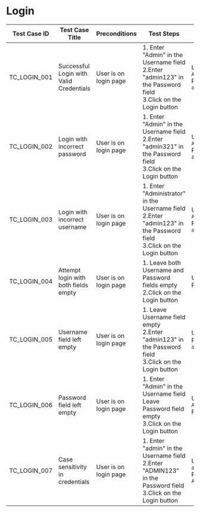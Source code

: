# Login

| Test Case ID | Test Case Title |  Preconditions | Test Steps   | Test Data | Expected Result | Priority | Severity | Comments |
|--------------|--------------|--------------|--------------|--------------|--------------|--------------|--------------|--------------|
| TC_LOGIN_001       | Successful Login with Valid Credentials         | User is on login page    | 1. Enter "Admin" in the Username field<br>2.Enter "admin123" in the Password field<br>3.Click on the Login button  | Username: `Admin`<br>Password: `admin123` | User is redirected to the dashboard |  High | Critical | - | 
| TC_LOGIN_002       | Login with incorrect password    | User is on login page    | 1. Enter "Admin" in the Username field<br>2.Enter "admin321" in the Password field<br>3.Click on the Login button | Username: `Admin`<br>Password: `admin321`| Error message "Invalid credentials" is displayed | High | High | - |
| TC_LOGIN_003       | Login with incorrect username    | User is on login page    | 1. Enter "Administrator" in the Username field<br>2.Enter "admin123" in the Password field<br>3.Click on the Login button | Username: `Administrator`<br>Password: `admin123`| Error message "Invalid credentials" is displayed | High | High | - |
| TC_LOGIN_004       | Attempt login with both fields empty    | User is on login page    | 1. Leave both Username and Password fields empty<br>2.Click on the Login button | Username: ` ` <br> Password: ` `| "Required" messages are shown below both fields | Medium | Medium | - |
| TC_LOGIN_005       |  Username field left empty    | User is on login page    | 1. Leave Username field empty<br>2.Enter "admin123" in the Password field<br>3.Click on the Login button | Username: ` ` <br> Password: `admin123`| "Required" messages are shown below the Username fields | Medium | Medium | - |
| TC_LOGIN_006       | Password field left empty    | User is on login page    | 1. Enter "Admin" in the Username field<br>Leave Password field empty<br>3.Click on the Login button | Username: `Admin` <br> Password: ` `| "Required" messages are shown below the Password fields | Medium | Medium | - |
| TC_LOGIN_007       | Case sensitivity in credentials    | User is on login page    | 1. Enter "admin" in the Username field<br>2.Enter "ADMIN123" in the Password field<br>3.Click on the Login button | Username: `admin` <br> Password: `ADMIN123`| Error message "Invalid credentials" is displayed | Low | Low | - |
